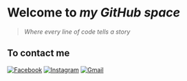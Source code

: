 # Welcome to _my GitHub space_
> _Where every line of code tells a story_
## To contact me
[![Facebook](https://img.icons8.com/color/48/000000/facebook.png)](https://[www.facebook.com/VotreNom](https://web.facebook.com/profile.php?id=100009358777649))
[![Instagram](https://img.icons8.com/color/48/000000/instagram-new.png)](https://www.instagram.com/VotreNom)
[![Gmail](https://img.icons8.com/color/48/000000/gmail.png)](mailto:votre@email.com)
